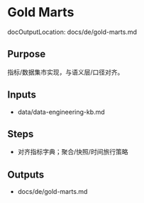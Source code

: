 # Gold Marts

docOutputLocation: docs/de/gold-marts.md

## Purpose

指标/数据集市实现，与语义层/口径对齐。

## Inputs

- data/data-engineering-kb.md

## Steps

- 对齐指标字典；聚合/快照/时间旅行策略

## Outputs

- docs/de/gold-marts.md
